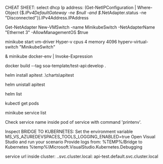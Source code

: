 CHEAT SHEET:
select dhcp Ip address:
(Get-NetIPConfiguration | Where-Object {$_.IPv4DefaultGateway -ne $null -and $_.NetAdapter.status -ne "Disconnected"}).IPv4Address.IPAddress

Get-NetAdapter
New-VMSwitch -name MinikubeSwitch  -NetAdapterName "Ethernet 3"  -AllowManagementOS $true


minikube start vm-driver Hyper-v cpus 4 memory 4096 hyperv-virtual-switch "MinikubeSwitch"


& minikube docker-env | Invoke-Expression


docker build --tag soa-template/test-api:develop .


helm install apitest .\charts\apitest


helm unistall apitest


helm list 


 kubectl get pods


 minikube service list

 Check service name inside pod of service with command 'printenv'. 


Inspect BRIDGE TO KUBERNETES:
Set the environment variable MS_VS_AZUREDEVSPACES_TOOLS_LOGGING_ENABLED=true
Open Visual Studio and run your scenario
Provide logs from:
%TEMP%/Bridge to Kubernetes
%temp%\Microsoft.VisualStudio.Kubernetes.Debugging


service url inside cluster:
<service-name>.<namespace>.svc.cluster.local:<service-port>
api-test.default.svc.cluster.local